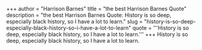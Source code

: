 +++
author = "Harrison Barnes"
title = "the best Harrison Barnes Quote"
description = "the best Harrison Barnes Quote: History is so deep, especially black history, so I have a lot to learn."
slug = "history-is-so-deep-especially-black-history-so-i-have-a-lot-to-learn"
quote = '''History is so deep, especially black history, so I have a lot to learn.'''
+++
History is so deep, especially black history, so I have a lot to learn.
